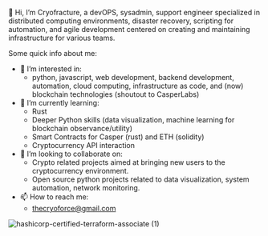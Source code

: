 👋 Hi, I’m Cryofracture, a devOPS, sysadmin, support engineer specialized in distributed computing environments, disaster recovery, scripting for automation, and agile development centered on creating and maintaining infrastructure for various teams.

Some quick info about me:
  - 👀 I’m interested in:
    - python, javascript, web development, backend development, automation, cloud computing, infrastructure as code, and (now) blockchain technologies (shoutout to CasperLabs)
  - 🌱 I’m currently learning:
    - Rust
    - Deeper Python skills (data visualization, machine learning for blockchain observance/utility)
    - Smart Contracts for Casper (rust) and ETH (solidity)
    - Cryptocurrency API interaction
  - 💞️ I’m looking to collaborate on:
    - Crypto related projects aimed at bringing new users to the cryptocurrency environment.
    - Open source python projects related to data visualization, system automation, network monitoring.
  - 📫 How to reach me:
    - thecryoforce@gmail.com


![hashicorp-certified-terraform-associate (1)](https://user-images.githubusercontent.com/42554510/175850846-8fd80537-cd2c-42ef-a9a7-ab21cbb35ba9.png)


<!---
cryofracture/cryofracture is a ✨ special ✨ repository because its `README.md` (this file) appears on your GitHub profile.
You can click the Preview link to take a look at your changes.
--->

